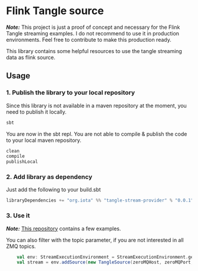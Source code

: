 # Flink Tangle source

**_Note:_** This project is just a proof of concept and necessary for the Flink Tangle streaming examples. 
I do not recommend to use it in production environments. Feel free to contribute to make this production ready.

This library contains some helpful resources to use the tangle streaming data as flink source.

## Usage

### 1. Publish the library to your local repository

Since this library is not available in a maven repository at the moment, you need to publish it locally.

```bash
sbt
```

You are now in the sbt repl. You are not able to compile & publish the code to your local maven repository.

```bash
clean
compile
publishLocal
```

### 2. Add library as dependency

Just add the following to your build.sbt

```scala
libraryDependencies += "org.iota" %% "tangle-stream-provider" % "0.0.1"
```

### 3. Use it

**_Note:_** [This repository](https://github.com/Citrullin/flink-tangle-examples) contains a few examples.

You can also filter with the topic parameter, if you are not interested in all ZMQ topics.

```scala
    val env: StreamExecutionEnvironment = StreamExecutionEnvironment.getExecutionEnvironment
    val stream = env.addSource(new TangleSource(zeroMQHost, zeroMQPort, ""))
```
